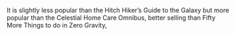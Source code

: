 It is slightly less popular than the Hitch Hiker’s Guide to the Galaxy but more
popular than the Celestial Home Care Omnibus, better selling than Fifty More Things to do in Zero Gravity,
